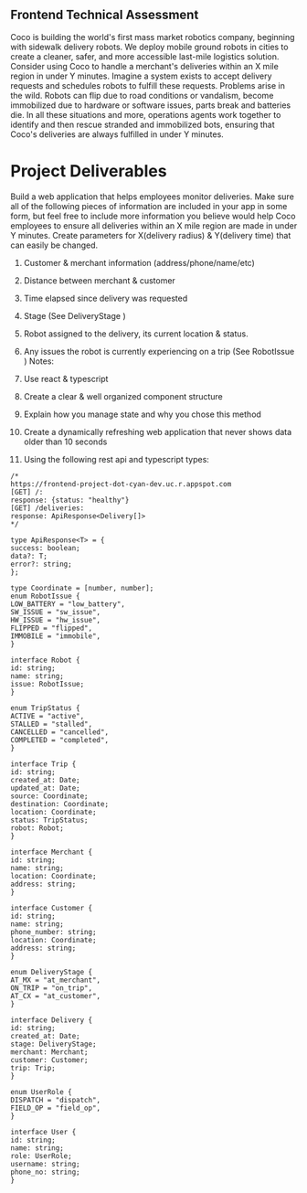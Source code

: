 
## Frontend Technical Assessment

Coco is building the world's first mass market robotics company, beginning with
sidewalk delivery robots. We deploy mobile ground robots in cities to create a cleaner,
safer, and more accessible last-mile logistics solution.
Consider using Coco to handle a merchant's deliveries within an X mile region in under
Y minutes. Imagine a system exists to accept delivery requests and schedules robots to
fulfill these requests. Problems arise in the wild. Robots can flip due to road conditions
or vandalism, become immobilized due to hardware or software issues, parts break and
batteries die. In all these situations and more, operations agents work together to
identify and then rescue stranded and immobilized bots, ensuring that Coco's deliveries are always fulfilled in under Y minutes.

# Project Deliverables
Build a web application that helps employees monitor deliveries. Make sure all of the
following pieces of information are included in your app in some form, but feel free
to include more information you believe would help Coco employees to ensure all
deliveries within an X mile region are made in under Y minutes. Create parameters for
X(delivery radius) & Y(delivery time) that can easily be changed.
1. Customer & merchant information (address/phone/name/etc)
2. Distance between merchant & customer
3. Time elapsed since delivery was requested
4. Stage (See DeliveryStage )
5. Robot assigned to the delivery, its current location & status.
6. Any issues the robot is currently experiencing on a trip (See RobotIssue )
Notes:
1. Use react & typescript
2. Create a clear & well organized component structure
3. Explain how you manage state and why you chose this method


4. Create a dynamically refreshing web application that never shows data older than
10 seconds
5. Using the following rest api and typescript types:

``` shell
/*
https://frontend-project-dot-cyan-dev.uc.r.appspot.com
[GET] /:
response: {status: "healthy"}
[GET] /deliveries:
response: ApiResponse<Delivery[]>
*/

type ApiResponse<T> = {
success: boolean;
data?: T;
error?: string;
};

type Coordinate = [number, number];
enum RobotIssue {
LOW_BATTERY = "low_battery",
SW_ISSUE = "sw_issue",
HW_ISSUE = "hw_issue",
FLIPPED = "flipped",
IMMOBILE = "immobile",
}

interface Robot {
id: string;
name: string;
issue: RobotIssue;
}

enum TripStatus {
ACTIVE = "active",
STALLED = "stalled",
CANCELLED = "cancelled",
COMPLETED = "completed",
}

interface Trip {
id: string;
created_at: Date;
updated_at: Date;
source: Coordinate;
destination: Coordinate;
location: Coordinate;
status: TripStatus;
robot: Robot;
}

interface Merchant {
id: string;
name: string;
location: Coordinate;
address: string;
}

interface Customer {
id: string;
name: string;
phone_number: string;
location: Coordinate;
address: string;
}

enum DeliveryStage {
AT_MX = "at_merchant",
ON_TRIP = "on_trip",
AT_CX = "at_customer",
}

interface Delivery {
id: string;
created_at: Date;
stage: DeliveryStage;
merchant: Merchant;
customer: Customer;
trip: Trip;
}

enum UserRole {
DISPATCH = "dispatch",
FIELD_OP = "field_op",
}

interface User {
id: string;
name: string;
role: UserRole;
username: string;
phone_no: string;
}
```